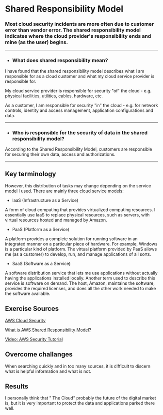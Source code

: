 # Shared Responsibility Model

### Most cloud security incidents are more often due to customer error than vendor error. The shared responsibility model indicates where the cloud provider's responsibility ends and mine (as the user) begins.

---

- ### What does shared responsibility mean?

I have found that the shared responsibility model describes what I am responsible for as a cloud customer and what my cloud service provider is responsible for. 

My cloud service provider is responsible for security "of" the cloud - e.g. physical facilities, utilities, cables, hardware, etc. 

As a customer, I am responsible for security "in" the cloud - e.g. for network controls, identity and access management, application configurations and data.

---

- ### Who is responsible for the security of data in the shared responsibility model?

According to the Shared Responsibility Model, customers are responsible for securing their own data, access and authorizations.

---

## Key terminology

However, this distribution of tasks may change depending on the service model I used. There are mainly three cloud service models:

- IaaS (Infrastructure as a Service)

A form of cloud computing that provides virtualized computing resources. I essentially use IaaS to replace physical resources, such as servers, with virtual resources hosted and managed by Amazon.

- PaaS (Platform as a Service)

A platform provides a complete solution for running software in an integrated manner on a particular piece of hardware. For example, Windows is a particular kind of platform. The virtual platform provided by PaaS allows me (as a customer) to develop, run, and manage applications of all sorts.

- SaaS (Software as a Service)

A software distribution service that lets me use applications without actually having the applications installed locally. Another term used to describe this service is software on demand. The host, Amazon, maintains the software, provides the required licenses, and does all the other work needed to make the software available.




## Exercise Sources

[AWS Cloud Security](https://aws.amazon.com/compliance/shared-responsibility-model/)

[What is AWS Shared Responsibility Model?](https://www.checkpoint.com/cyber-hub/cloud-security/what-is-aws-shared-responsibility-model-and-how-it-works/)

[Video: AWS Security Tutorial](https://www.bing.com/videos/search?q=Shared+Responsibility+Model&docid=608021426472116886&mid=E3EF761CA909105FDF1EE3EF761CA909105FDF1E&view=detail&FORM=VIRE)


## Overcome challanges

When searching quickly and in too many sources, it is difficult to discern what is helpful information and what is not.

## Results

I personally think that " The Cloud" probably the future of the digital market is, but it is very important to protect the data and applications parked there well.